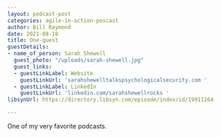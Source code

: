 ```yaml
---
layout: podcast-post
categories: agile-in-action-poscast
author: Bill Raymond
date: 2021-08-18
title: One-guest
guestDetails:
- name_of_person: Sarah Shewell
  guest_photo: "/uploads/sarah-shewell.jpg"
  guest_links:
  - guestLinkLabel: Website
    guestLinkUrl: 'sarahshewelltalkspsychologicalsecurity.com '
  - guestLinkLabel: LinkedIn
    guestLinkUrl: 'linkedin.com/sarahshewellrocks '
libsynUrl: https://directory.libsyn.com/episode/index/id/19911164

---
```

One of my very favorite podcasts.